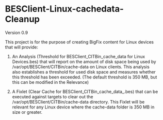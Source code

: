 # BESClient-Linux-cachedata-Cleanup
Version 0.9

This project is for the purpose of creating BigFix content for Linux devices that will provide:

1. An Analysis (Threshold for BESClient_CITBin_cache_data for Linux Devices.bes) that will report on the amount of disk space being used by /var/opt/BESClient/CITBin/cache-data on Linux clients. This analysis also establishes a threshold for used disk space and measures whether this threshold has been exceeded. (The default threshold is 350 MB, but this can be modified in the Relevance)
   
2.  A Fixlet (Clear Cache for BESClient_CITBin_cache_data_.bes) that can be executed against targets to clear out the /var/opt/BESClient/CITBin/cache-data directory. This Fixlet will be relevant for any Linux device where the cache-data folder is 350 MB in size or greater.
